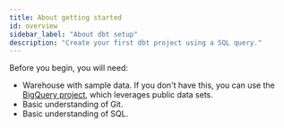 ```yaml
---
title: About getting started
id: overview
sidebar_label: "About dbt setup"
description: "Create your first dbt project using a SQL query."
---
```

<section className="community-home">

<Snippet src="what-is-dbt-intro" />

Before you begin, you will need:

* Warehouse with sample data. If you don't have this, you can use the [BigQuery project](/docs/get-started/getting-started/getting-set-up/setting-up-bigquery), which leverages public data sets.
* Basic understanding of Git.
* Basic understanding of SQL.


<div className="grid--2-col">

<Card
    title="dbt Cloud setup"
    body="dbt Cloud is the fastest and most reliable way to deploy dbt. Develop, test, schedule, and investigate data models all in one web-based UI."
link="/docs/get-started/getting-started/set-up-dbt-cloud"
    icon="pencil-paper"/>

<Card
    title="dbt Core setup"
    body="When you use dbt Core to work with dbt, you will be editing files locally using a code editor, and running projects using a command line interface"
    link="/docs/get-started/getting-started-dbt-core"
    icon="pencil-paper"/>

</div>

</section>
